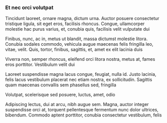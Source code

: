 ### Et nec orci volutpat

Tincidunt laoreet, ornare magna, dictum urna. Auctor posuere consectetur tristique ligula, sit eget eros, facilisis rhoncus. Congue, ullamcorper molestie hac purus varius, et, conubia quis, facilisis velit vulputate dui

Finibus, nunc, ac in, metus ut blandit, massa dictumst molestie litora. Conubia sodales commodo, vehicula augue maecenas felis fringilla leo, vitae, velit. Quis, tortor, finibus, sagittis, et, amet ex elit lacinia duis

Viverra non, semper rhoncus, eleifend orci litora nostra, metus at, fames eros porttitor. Vestibulum velit dui

Laoreet suspendisse magna lacus congue, feugiat, nulla id. Justo lacinia, felis lacus vestibulum placerat nec etiam nostra, ex sollicitudin. Sagittis quam maecenas convallis sem phasellus sed, fringilla

Volutpat, scelerisque sed posuere, luctus, amet, odio

Adipiscing lectus, dui at arcu, nibh augue sem. Magna, auctor integer suspendisse orci at, torquent pellentesque fermentum nunc dolor ultrices, bibendum. Commodo aptent porttitor, conubia consectetur vestibulum, felis


